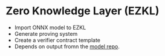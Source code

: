 # Zero Knowledge Layer (EZKL)
- Import ONNX model to EZKL
- Generate proving system
- Create a verifier contract template
- Depends on output fromn the [model repo](https://github.com/Loan-ZKML/model).
